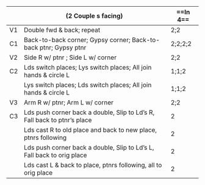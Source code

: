 ||(2 Couple s facing) |==In 4==|
|-----|----|-----|
|V1| Double fwd & back; repeat |2;2|
|C1| Back-to-back corner; Gypsy corner; Back-to-back ptnr; Gypsy ptnr |2;2;2;2|
|V2| Side R w/ ptnr ; Side L w/ corner |2;2|
|C2| Lds switch places; Lys switch places; All join hands & circle L |1;1;2|
||Lys switch places; Lds switch places; All join hands & circle L |1;1;2|
|V3| Arm R w/ ptnr; Arm L w/ corner |2;2|
|C3| Lds push corner back a double, Slip to Ld’s R, Fall back to ptnr’s place |2|
||Lds cast R to old place and back to new place, ptnrs following |2|
||Lds push corner back a double, Slip to Ld’s L, Fall back to orig place |2|
||Lds cast L & back to place, ptnrs following, all to orig place |2|
